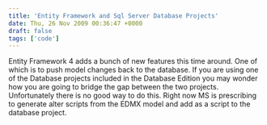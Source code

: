 ```yaml
---
title: 'Entity Framework and Sql Server Database Projects'
date: Thu, 26 Nov 2009 00:36:47 +0000
draft: false
tags: ['code']
---
```


Entity Framework 4 adds a bunch of new features this time around. One of which is to push model changes back to the database. If you are using one of the Database projects included in the Database Edition you may wonder how you are going to bridge the gap between the two projects. Unfortunately there is no good way to do this. Right now MS is prescribing to generate alter scripts from the EDMX model and add as a script to the database project.